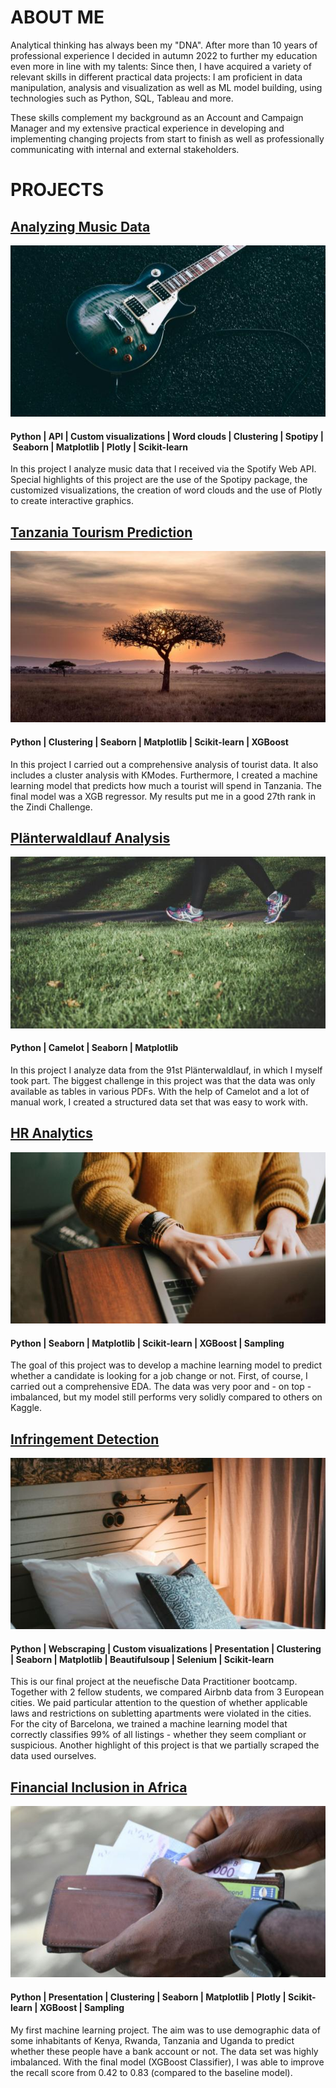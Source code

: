 # ABOUT ME
Analytical thinking has always been my "DNA". After more than 10 years of professional experience I decided in autumn 2022 to further my education even more in line with my talents: Since then, I have acquired a variety of relevant skills in different practical data projects: I am proficient in data manipulation, analysis and visualization as well as ML model building, using technologies such as Python, SQL, Tableau and more.

These skills complement my background as an Account and Campaign Manager and my extensive practical experience in developing and implementing changing projects from start to finish as well as professionally communicating with internal and external stakeholders.

# PROJECTS

## [Analyzing Music Data](https://github.com/scheinmensch/Spotify)
![](/assets/img/music.jpg)

#### Python | API | Custom visualizations | Word clouds | Clustering | Spotipy | Seaborn | Matplotlib | Plotly | Scikit-learn

In this project I analyze music data that I received via the Spotify Web API. Special highlights of this project are the use of the Spotipy package, the customized visualizations, the creation of word clouds and the use of Plotly to create interactive graphics.

## [Tanzania Tourism Prediction](https://github.com/scheinmensch/Tanzania_Tourism_Prediction)
![](/assets/img/tanzania.jpg)

#### Python | Clustering | Seaborn | Matplotlib | Scikit-learn | XGBoost

In this project I carried out a comprehensive analysis of tourist data. It also includes a cluster analysis with KModes. Furthermore, I created a machine learning model that predicts how much a tourist will spend in Tanzania. The final model was a XGB regressor. My results put me in a good 27th rank in the Zindi Challenge.

## [Plänterwaldlauf Analysis](https://github.com/scheinmensch/Plaenterwaldlauf)
![](/assets/img/running.jpg)

#### Python | Camelot | Seaborn | Matplotlib

In this project I analyze data from the 91st Plänterwaldlauf, in which I myself took part. The biggest challenge in this project was that the data was only available as tables in various PDFs. With the help of Camelot and a lot of manual work, I created a structured data set that was easy to work with.

## [HR Analytics](https://github.com/scheinmensch/HR-Analytics)
![](/assets/img/hr.jpg)

#### Python | Seaborn | Matplotlib | Scikit-learn | XGBoost | Sampling

The goal of this project was to develop a machine learning model to predict whether a candidate is looking for a job change or not. First, of course, I carried out a comprehensive EDA. The data was very poor and - on top - imbalanced, but my model still performs very solidly compared to others on Kaggle.

## [Infringement Detection](https://github.com/scheinmensch/Infringement_Detection_on_Airbnb)
![](/assets/img/airbnb.jpg)

#### Python | Webscraping | Custom visualizations | Presentation | Clustering | Seaborn | Matplotlib | Beautifulsoup | Selenium | Scikit-learn

This is our final project at the neuefische Data Practitioner bootcamp. Together with 2 fellow students, we compared Airbnb data from 3 European cities. We paid particular attention to the question of whether applicable laws and restrictions on subletting apartments were violated in the cities. For the city of Barcelona, we trained a machine learning model that correctly classifies 99% of all listings - whether they seem compliant or suspicious. Another highlight of this project is that we partially scraped the data used ourselves.

## [Financial Inclusion in Africa](https://github.com/scheinmensch/Financial_inclusion_in_Africa)
![](/assets/img/inclusion.jpg)

#### Python | Presentation | Clustering | Seaborn | Matplotlib | Plotly | Scikit-learn | XGBoost | Sampling

My first machine learning project. The aim was to use demographic data of some inhabitants of Kenya, Rwanda, Tanzania and Uganda to predict whether these people have a bank account or not. The data set was highly imbalanced. With the final model (XGBoost Classifier), I was able to improve the recall score from 0.42 to 0.83 (compared to the baseline model).
